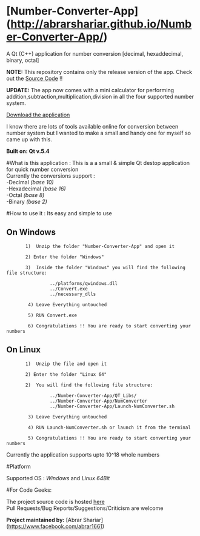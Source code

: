 # [Number-Converter-App] (http://abrarshariar.github.io/Number-Converter-App/)
A Qt (C++) application for number conversion [decimal, hexaddecimal, binary, octal]

**NOTE:** This repository contains only the release version of the app. Check out the [Source Code](https://github.com/abrarShariar/NumConverter) !!

**UPDATE:** The app now comes with a mini calculator for performing addition,subtraction,multiplication,division in all the four supported number system.

[Download the application](https://github.com/abrarShariar/NumberConverter-App/archive/master.zip)




I know there are lots of tools available online for conversion between number system but I wanted to make a small and handy one for myself 
so came up with this. <br>

**Built on: Qt v.5.4**

#What is this application :
This is a a small & simple Qt destop application for quick number conversion <br>
Currently the conversions support : <br>
          -Decimal  *(base 10)* <br>
          -Hexadecimal  *(base 16)* <br>
          -Octal  *(base 8)*  <br>
          -Binary   *(base 2)*  <br>
          
#How to use it :
Its easy and simple to use<br>


<h2>On Windows</h2>
            
           1)  Unzip the folder "Number-Converter-App" and open it
           
           2) Enter the folder "Windows"
            
           3)  Inside the folder "Windows" you will find the following file structure:
            
                    ../platforms/qwindows.dll
                    ../Convert.exe
                    ../necessary_dlls
                    
            4) Leave Everything untouched
            
            5) RUN Convert.exe 
            
            6) Congratulations !! You are ready to start converting your numbers
            
	
	
<h2> On Linux </h2>
	   
           1)  Unzip the file and open it
           
           2) Enter the folder "Linux 64"
            
           2)  You will find the following file structure:
            
                    ../Number-Converter-App/QT_Libs/
                    ../Number-Converter-App/NumConverter
                    ../Number-Converter-App/Launch-NumConverter.sh
                    
            3) Leave Everything untouched
            
            4) RUN Launch-NumConverter.sh or launch it from the terminal 
            
            5) Congratulations !! You are ready to start converting your numbers

            
Currently the application supports upto 10^18 whole numbers
           
#Platform

Supported OS : *Windows* and *Linux 64Bit*
           
#For Code Geeks:

The project source code is hosted [here](https://github.com/abrarShariar/NumConverter) <br>
Pull Requests/Bug Reports/Suggestions/Criticism are welcome

**Project maintained by:** [Abrar Shariar] (https://www.facebook.com/abrar1661)


                  
                  
